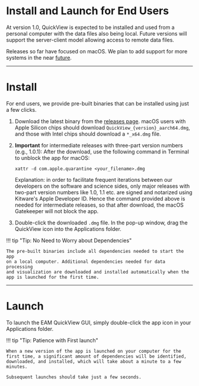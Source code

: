 # Install and Launch for End Users


At version 1.0, QuickView is expected to be installed and used from
a personal computer with the data files also being local.
Future versions will support the server-client model allowing access
to remote data files.

Releases so far have focused on macOS. We plan to add support for
more systems in the near [future](../future.md).

---
# Install

For end users, we provide pre-built binaries that can be installed using
just a few clicks.

1. Download the latest binary from the
   [releases page](https://github.com/ayenpure/QuickView/releases/).
   macOS users with Apple Silicon chips should download `QuickView_{version}_aarch64.dmg`,
   and those with Intel chips should download a `*_x64.dmg` file.

2. **Important** for intermediate releases with three-part version numbers
   (e.g., 1.0.1): After the download, use the following command in Terminal to
   unblock the app for macOS:
   ```
   xattr -d com.apple.quarantine <your_filename>.dmg
   ```
   Explanation: in order to facilitate frequent iterations between our
   developers on the software and science sides, only major releases with
   two-part version numbers like 1.0, 1.1 etc. are signed and notarized using
   Kitware's Apple Developer ID.
   Hence the command provided above is needed for intermediate releases,
   so that after download, the macOS Gatekeeper will not block the app.

3. Double-click the downloaded `.dmg` file. In the pop-up window,
   drag the QuickView icon into the Applications folder.


!!! tip "Tip: No Need to Worry about Dependencies"

    The pre-built binaries include all dependencies needed to start the app
    on a local computer. Additional dependencies needed for data processing
    and visualization are downloaded and installed automatically when the app is launched for the first time.

---
# Launch

To launch the EAM QuickView GUI, simply double-click the app icon in your Applications folder.

!!! tip "Tip: Patience with First launch"

    When a new version of the app is launched on your computer for the
    first time, a significant amount of dependencies will be identified,
    downloaded, and installed, which will take about a minute to a few minutes.

    Subsequent launches should take just a few seconds.

